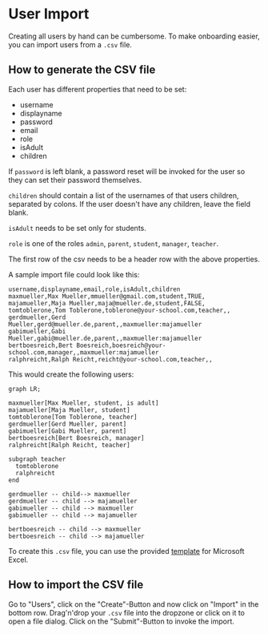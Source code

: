 # User Import

Creating all users by hand can be cumbersome.
To make onboarding easier, you can import users from a `.csv` file.

## How to generate the CSV file

Each user has different properties that need to be set:

* username
* displayname
* password
* email
* role
* isAdult
* children

If `password` is left blank, a password reset will be invoked for the user so they can set their password themselves.

`children` should contain a list of the usernames of that users children, separated by colons.
If the user doesn't have any children, leave the field blank.

`isAdult` needs to be set only for students.

`role` is one of the roles `admin`, `parent`, `student`, `manager`, `teacher`.

The first row of the csv needs to be a header row with the above properties.

A sample import file could look like this:

```csv
username,displayname,email,role,isAdult,children
maxmueller,Max Mueller,mmueller@gmail.com,student,TRUE,
majamueller,Maja Mueller,maja@mueller.de,student,FALSE,
tomtoblerone,Tom Toblerone,toblerone@your-school.com,teacher,,
gerdmueller,Gerd Mueller,gerd@mueller.de,parent,,maxmueller:majamueller
gabimueller,Gabi Mueller,gabi@mueller.de,parent,,maxmueller:majamueller
bertboesreich,Bert Boesreich,boesreich@your-school.com,manager,,maxmueller:majamueller
ralphreicht,Ralph Reicht,reicht@your-school.com,teacher,,
```

This would create the following users:

```mermaid
graph LR;

maxmueller[Max Mueller, student, is adult]
majamueller[Maja Mueller, student]
tomtoblerone[Tom Toblerone, teacher]
gerdmueller[Gerd Mueller, parent]
gabimueller[Gabi Mueller, parent]
bertboesreich[Bert Boesreich, manager]
ralphreicht[Ralph Reicht, teacher]

subgraph teacher
  tomtoblerone
  ralphreicht
end

gerdmueller -- child--> maxmueller
gerdmueller -- child --> majamueller
gabimueller -- child --> maxmueller
gabimueller -- child --> majamueller

bertboesreich -- child --> maxmueller
bertboesreich -- child --> majamueller
```

To create this `.csv` file, you can use the provided [template](https://gitlab.com/Skn0tt/EntE/raw/master/docs/assets/User%20Import%20Template.xlsx?inline=false) for Microsoft Excel.

## How to import the CSV file

Go to "Users", click on the "Create"-Button and now click on "Import" in the bottom row.
Drag'n'drop your `.csv` file into the dropzone or click on it to open a file dialog.
Click on the "Submit"-Button to invoke the import.
